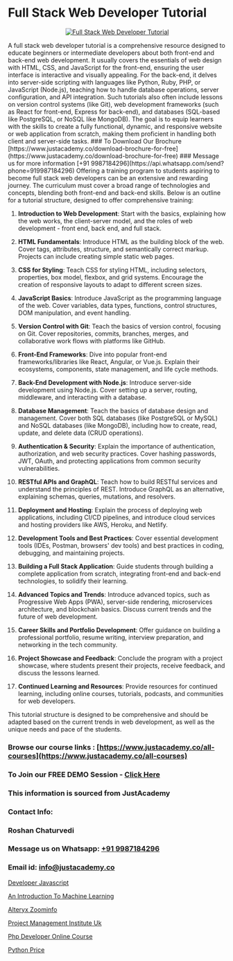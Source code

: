 # Full Stack Web Developer Tutorial

<p align="center">
  <a href="https://justacademy.co/program-detail/full-stack-web-development">
    <img src="https://justacademy.co/storage2/program_images/1704700371.webp" alt="Full Stack Web Developer Tutorial">
  </a>
</p>
A full stack web developer tutorial is a comprehensive resource designed to educate beginners or intermediate developers about both front-end and back-end web development. It usually covers the essentials of web design with HTML, CSS, and JavaScript for the front-end, ensuring the user interface is interactive and visually appealing. For the back-end, it delves into server-side scripting with languages like Python, Ruby, PHP, or JavaScript (Node.js), teaching how to handle database operations, server configuration, and API integration. Such tutorials also often include lessons on version control systems (like Git), web development frameworks (such as React for front-end, Express for back-end), and databases (SQL-based like PostgreSQL, or NoSQL like MongoDB). The goal is to equip learners with the skills to create a fully functional, dynamic, and responsive website or web application from scratch, making them proficient in handling both client and server-side tasks.
### To Download Our Brochure [https://www.justacademy.co/download-brochure-for-free](https://www.justacademy.co/download-brochure-for-free)
### Message us for more information [+91 9987184296](https://api.whatsapp.com/send?phone=919987184296)
Offering a training program to students aspiring to become full stack web developers can be an extensive and rewarding journey. The curriculum must cover a broad range of technologies and concepts, blending both front-end and back-end skills. Below is an outline for a tutorial structure, designed to offer comprehensive training:

1) **Introduction to Web Development**: Start with the basics, explaining how the web works, the client-server model, and the roles of web development - front end, back end, and full stack.

2) **HTML Fundamentals**: Introduce HTML as the building block of the web. Cover tags, attributes, structure, and semantically correct markup. Projects can include creating simple static web pages.

3) **CSS for Styling**: Teach CSS for styling HTML, including selectors, properties, box model, flexbox, and grid systems. Encourage the creation of responsive layouts to adapt to different screen sizes.

4) **JavaScript Basics**: Introduce JavaScript as the programming language of the web. Cover variables, data types, functions, control structures, DOM manipulation, and event handling.

5) **Version Control with Git**: Teach the basics of version control, focusing on Git. Cover repositories, commits, branches, merges, and collaborative work flows with platforms like GitHub.

6) **Front-End Frameworks**: Dive into popular front-end frameworks/libraries like React, Angular, or Vue.js. Explain their ecosystems, components, state management, and life cycle methods.

7) **Back-End Development with Node.js**: Introduce server-side development using Node.js. Cover setting up a server, routing, middleware, and interacting with a database.

8) **Database Management**: Teach the basics of database design and management. Cover both SQL databases (like PostgreSQL or MySQL) and NoSQL databases (like MongoDB), including how to create, read, update, and delete data (CRUD operations).

9) **Authentication & Security**: Explain the importance of authentication, authorization, and web security practices. Cover hashing passwords, JWT, OAuth, and protecting applications from common security vulnerabilities.

10) **RESTful APIs and GraphQL**: Teach how to build RESTful services and understand the principles of REST. Introduce GraphQL as an alternative, explaining schemas, queries, mutations, and resolvers.

11) **Deployment and Hosting**: Explain the process of deploying web applications, including CI/CD pipelines, and introduce cloud services and hosting providers like AWS, Heroku, and Netlify.

12) **Development Tools and Best Practices**: Cover essential development tools (IDEs, Postman, browsers' dev tools) and best practices in coding, debugging, and maintaining projects.

13) **Building a Full Stack Application**: Guide students through building a complete application from scratch, integrating front-end and back-end technologies, to solidify their learning.

14) **Advanced Topics and Trends**: Introduce advanced topics, such as Progressive Web Apps (PWA), server-side rendering, microservices architecture, and blockchain basics. Discuss current trends and the future of web development.

15) **Career Skills and Portfolio Development**: Offer guidance on building a professional portfolio, resume writing, interview preparation, and networking in the tech community.

16) **Project Showcase and Feedback**: Conclude the program with a project showcase, where students present their projects, receive feedback, and discuss the lessons learned.

17) **Continued Learning and Resources**: Provide resources for continued learning, including online courses, tutorials, podcasts, and communities for web developers.

This tutorial structure is designed to be comprehensive and should be adapted based on the current trends in web development, as well as the unique needs and pace of the students.

### Browse our course links : [https://www.justacademy.co/all-courses](https://www.justacademy.co/all-courses) 
### To Join our FREE DEMO Session - [Click Here](https://www.justacademy.co/register-for-course-demo)


### This information is sourced from JustAcademy
### Contact Info:
### Roshan Chaturvedi
### Message us on Whatsapp: [+91 9987184296](https://api.whatsapp.com/send?phone=919987184296)
### Email id: [info@justacademy.co](mailto:info@justacademy.co)
                
[Developer Javascript](https://www.linkedin.com/pulse/developer-javascript-software-training-mountain-view-ghpre?trackingId=iybmdSkxK5SNYhCT4kBGeA%3D%3D&lipi=urn%3Ali%3Apage%3Ad_flagship3_company_admin%3BRmRTtwAISLyMmFqcBdL04g%3D%3D)

[An Introduction To Machine Learning](https://www.linkedin.com/pulse/introduction-machine-learning-justacademy-beangaluru-3pqnc?trackingId=AE5oIBvgEkzByamPj02q%2BA%3D%3D&lipi=urn%3Ali%3Apage%3Ad_flagship3_company_admin%3Bhb2UV31rSJSFfTYND6hNBw%3D%3D)

[Alteryx Zoominfo](https://medium.com/@namusn/alteryx-zoominfo-0cf77de2753e)

[Project Management Institute Uk](https://medium.com/@mahi3106/project-management-institute-uk-9bb4c8aa7ba1)

[Php Developer Online Course](https://justacademyin.github.io/justacademy/php-developer-online-course)

[Python Price](https://justacademyin.github.io/justacademy/python-price)

